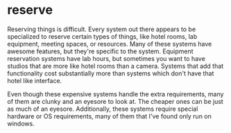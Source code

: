 reserve
=======

Reserving things is difficult. Every system out there appears to be specialized
to reserve certain types of things, like hotel rooms, lab equipment, meeting
spaces, or resources. Many of these systems have awesome features, but they're
specific to the system. Equipment reservation systems have lab hours, but
sometimes you want to have studios that are more like hotel rooms than a camera.
Systems that add that functionality cost substantially more than systems which
don't have that hotel like interface.

Even though these expensive systems handle the extra requirements, many of them
are clunky and an eyesore to look at. The cheaper ones can be just as much of an
eyesore. Additionally, these systems require special hardware or OS
requirements, many of them that I've found only run on windows.
